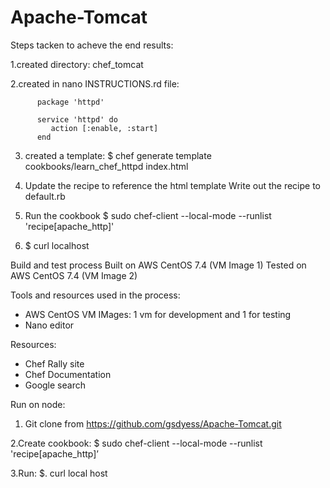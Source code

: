 # Apache-Tomcat

Steps tacken to acheve the end results:

  1.created directory: chef_tomcat
  
  2.created in nano INSTRUCTIONS.rd file:
 
          package 'httpd'

          service 'httpd' do
             action [:enable, :start]
          end
          
  3. created a template: $ chef generate template cookbooks/learn_chef_httpd index.html   
  
  4. Update the recipe to reference the html template
      Write out the recipe to default.rb
  5. Run the cookbook $ sudo chef-client --local-mode --runlist 'recipe[apache_http]'
  
  6. $ curl localhost
  
Build and test process
  Built on AWS CentOS 7.4 (VM Image 1)
  Tested on AWS CentOS 7.4 (VM Image 2)
  
Tools and resources used in the process:
  - AWS CentOS VM IMages: 1 vm for development and 1 for testing
  - Nano editor
  
  Resources: 
  - Chef Rally site
  - Chef Documentation
  - Google search 
       
Run on node:
 1. Git clone from https://github.com/gsdyess/Apache-Tomcat.git
  
  2.Create cookbook: $ sudo chef-client --local-mode --runlist 'recipe[apache_http]’
  
  3.Run: $. curl local host
